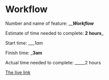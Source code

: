 # Workflow
Number and name of feature: _________________Workflow_______________

Estimate of time needed to complete: __2 hours___

Start time: ____1am_

Finish time: ___3am__

Actual time needed to complete: _____2 hours

[The live link](https://affectionate-euclid-def69a.netlify.app/)
